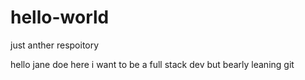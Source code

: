 # hello-world
just anther respoitory

hello jane doe here 
i want to be a full stack dev but bearly leaning git 

